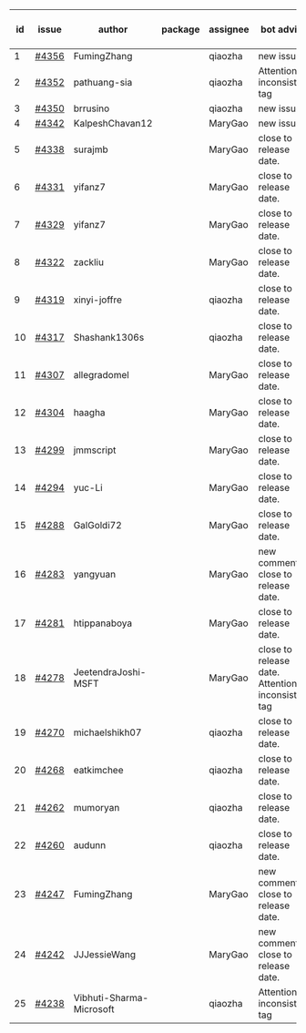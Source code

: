 | id | issue | author | package | assignee | bot advice | created date of issue | target release date | date from target |
| ------ | ------ | ------ | ------ | ------ | ------ | ------ | ------ | :-----: |
| 1 | [#4356](https://github.com/Azure/sdk-release-request/issues/4356) | FumingZhang |  | qiaozha | new issue. | 07-21 | 08-25 |  |
| 2 | [#4352](https://github.com/Azure/sdk-release-request/issues/4352) | pathuang-sia |  | qiaozha | Attention to inconsistent tag | 07-20 | 08-25 |  |
| 3 | [#4350](https://github.com/Azure/sdk-release-request/issues/4350) | brrusino |  | qiaozha | new issue. | 07-20 | 08-25 |  |
| 4 | [#4342](https://github.com/Azure/sdk-release-request/issues/4342) | KalpeshChavan12 |  | MaryGao | new issue. | 07-15 | 08-25 |  |
| 5 | [#4338](https://github.com/Azure/sdk-release-request/issues/4338) | surajmb |  | MaryGao | close to release date.  | 07-13 | 07-28 | 2 |
| 6 | [#4331](https://github.com/Azure/sdk-release-request/issues/4331) | yifanz7 |  | MaryGao | close to release date.  | 07-11 | 07-28 | 2 |
| 7 | [#4329](https://github.com/Azure/sdk-release-request/issues/4329) | yifanz7 |  | MaryGao | close to release date.  | 07-11 | 07-28 | 2 |
| 8 | [#4322](https://github.com/Azure/sdk-release-request/issues/4322) | zackliu |  | MaryGao | close to release date.  | 07-10 | 07-28 | 2 |
| 9 | [#4319](https://github.com/Azure/sdk-release-request/issues/4319) | xinyi-joffre |  | qiaozha | close to release date.  | 07-07 | 07-28 | 2 |
| 10 | [#4317](https://github.com/Azure/sdk-release-request/issues/4317) | Shashank1306s |  | qiaozha | close to release date.  | 07-03 | 07-28 | 2 |
| 11 | [#4307](https://github.com/Azure/sdk-release-request/issues/4307) | allegradomel |  | MaryGao | close to release date.  | 06-29 | 07-28 | 2 |
| 12 | [#4304](https://github.com/Azure/sdk-release-request/issues/4304) | haagha |  | MaryGao | close to release date.  | 06-29 | 07-28 | 2 |
| 13 | [#4299](https://github.com/Azure/sdk-release-request/issues/4299) | jmmscript |  | MaryGao | close to release date.  | 06-28 | 07-28 | 2 |
| 14 | [#4294](https://github.com/Azure/sdk-release-request/issues/4294) | yuc-Li |  | MaryGao | close to release date.  | 06-28 | 07-28 | 2 |
| 15 | [#4288](https://github.com/Azure/sdk-release-request/issues/4288) | GalGoldi72 |  | MaryGao | close to release date.  | 06-27 | 07-28 | 2 |
| 16 | [#4283](https://github.com/Azure/sdk-release-request/issues/4283) | yangyuan |  | MaryGao | new comment. close to release date.  | 06-27 | 07-28 | 2 |
| 17 | [#4281](https://github.com/Azure/sdk-release-request/issues/4281) | htippanaboya |  | MaryGao | close to release date.  | 06-26 | 07-28 | 2 |
| 18 | [#4278](https://github.com/Azure/sdk-release-request/issues/4278) | JeetendraJoshi-MSFT |  | MaryGao | close to release date.  Attention to inconsistent tag | 06-26 | 07-28 | 2 |
| 19 | [#4270](https://github.com/Azure/sdk-release-request/issues/4270) | michaelshikh07 |  | qiaozha | close to release date.  | 06-25 | 07-28 | 2 |
| 20 | [#4268](https://github.com/Azure/sdk-release-request/issues/4268) | eatkimchee |  | qiaozha | close to release date.  | 06-23 | 07-28 | 2 |
| 21 | [#4262](https://github.com/Azure/sdk-release-request/issues/4262) | mumoryan |  | qiaozha | close to release date.  | 06-21 | 07-28 | 2 |
| 22 | [#4260](https://github.com/Azure/sdk-release-request/issues/4260) | audunn |  | qiaozha | close to release date.  | 06-21 | 07-28 | 2 |
| 23 | [#4247](https://github.com/Azure/sdk-release-request/issues/4247) | FumingZhang |  | MaryGao | new comment. close to release date.  | 06-14 | 07-28 | 2 |
| 24 | [#4242](https://github.com/Azure/sdk-release-request/issues/4242) | JJJessieWang |  | MaryGao | new comment. close to release date.  | 06-13 | 07-28 | 2 |
| 25 | [#4238](https://github.com/Azure/sdk-release-request/issues/4238) | Vibhuti-Sharma-Microsoft |  | qiaozha | Attention to inconsistent tag | 06-09 | 07-14 |  |
